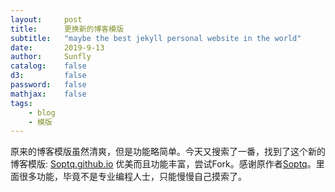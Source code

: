 ```yaml
---
layout:     post
title:      更换新的博客模版
subtitle:   "maybe the best jekyll personal website in the world"
date:       2019-9-13
author:     Sunfly
catalog:    false
d3:         false
password:   false
mathjax:    false
tags:
    - blog
    - 模版
---
```

原来的博客模版虽然清爽，但是功能略简单。今天又搜索了一番，找到了这个新的博客模版: [Soptq.github.io](https://github.com/Soptq/Soptq.github.io) 优美而且功能丰富，尝试Fork。感谢原作者[Soptq](https://soptq.me)。里面很多功能，毕竟不是专业编程人士，只能慢慢自己摸索了。